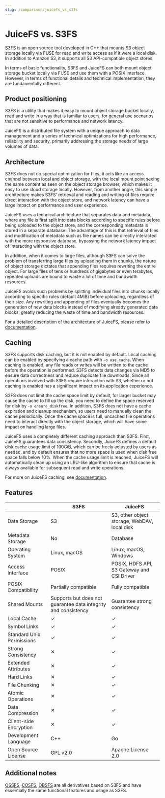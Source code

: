 ```yaml
---
slug: /comparison/juicefs_vs_s3fs
---
```


# JuiceFS vs. S3FS

[S3FS](https://github.com/s3fs-fuse/s3fs-fuse) is an open source tool developed in C++ that mounts S3 object storage locally via FUSE for read and write access as if it were a local disk. In addition to Amazon S3, it supports all S3 API-compatible object stores.

In terms of basic functionality, S3FS and JuiceFS can both mount object storage bucket locally via FUSE and use them with a POSIX interface. However, in terms of functional details and technical implementation, they are fundamentally different.

## Product positioning

S3FS is a utility that makes it easy to mount object storage bucket locally, read and write in a way that is familiar to users, for general use scenarios that are not sensitive to performance and network latency.

JuiceFS is a distributed file system with a unique approach to data management and a series of technical optimizations for high performance, reliability and security, primarily addressing the storage needs of large volumes of data.

## Architecture

S3FS does not do special optimization for files, it acts like an access channel between local and object storage, with the local mount point seeing the same content as seen on the object storage browser, which makes it easy to use cloud storage locally. However, from another angle, this simple architecture makes S3FS' retrieval and reading and writing of files require direct interaction with the object store, and network latency can have a large impact on performance and user experience.

JuiceFS uses a technical architecture that separates data and metadata, where any file is first split into data blocks according to specific rules before being uploaded to the object store, and the corresponding metadata is stored in a separate database. The advantage of this is that retrieval of files and modification of metadata such as file names can be directly interacted with the more responsive database, bypassing the network latency impact of interacting with the object store.

In addition, when it comes to large files, although S3FS can solve the problem of transferring large files by uploading them in chunks, the nature of object storage dictates that appending files requires rewriting the entire object. For large files of tens or hundreds of gigabytes or even terabytes, repeated uploads are bound to waste a lot of time and bandwidth resources.

JuiceFS avoids such problems by splitting individual files into chunks locally according to specific rules (default 4MiB) before uploading, regardless of their size. Any rewriting and appending of files eventually becomes the generation of new data blocks instead of modifying already generated data blocks, greatly reducing the waste of time and bandwidth resources.

For a detailed description of the architecture of JuiceFS, please refer to [documentation](../../introduction/architecture.md).

## Caching

S3FS supports disk caching, but it is not enabled by default. Local caching can be enabled by specifying a cache path with `-o use_cache`. When caching is enabled, any file reads or writes will be written to the cache before the operation is performed. S3FS detects data changes via MD5 to ensure data correctness and reduce duplicate file downloads. Since all operations involved with S3FS require interaction with S3, whether or not caching is enabled has a significant impact on its application experience.

S3FS does not limit the cache space limit by default, for larger bucket may cause the cache to fill up the disk, you need to define the space reserved for disk by `-o ensure_diskfree`. In addition, S3FS does not have a cache expiration and cleanup mechanism, so users need to manually clean the cache periodically. Once the cache space is full, uncached file operations need to interact directly with the object storage, which will have some impact on handling large files.

JuiceFS uses a completely different caching approach than S3FS. First, JuiceFS guarantees data consistency. Secondly, JuiceFS defines a default disk cache usage limit of 100GiB, which can be freely adjusted by users as needed, and by default ensures that no more space is used when disk free space falls below 10%. When the cache usage limit is reached, JuiceFS will automatically clean up using an LRU-like algorithm to ensure that cache is always available for subsequent read and write operations.

For more on JuiceFS caching, see [documentation](../../administration/cache_management.md).

## Features

|                           | S3FS                                                           | JuiceFS                                      |
|---------------------------|----------------------------------------------------------------|----------------------------------------------|
| Data Storage              | S3                                                             | S3, other object storage, WebDAV, local disk |
| Metadata Storage          | No                                                             | Database                                     |
| Operating System          | Linux, macOS                                                   | Linux, macOS, Windows                        |
| Access Interface          | POSIX                                                          | POSIX, HDFS API, S3 Gateway and CSI Driver   |
| POSIX Compatibility       | Partially compatible                                           | Fully compatible                             |
| Shared Mounts             | Supports but does not guarantee data integrity and consistency | Guarantee strong consistency                 |
| Local Cache               | ✓                                                              | ✓                                            |
| Symbol Links              | ✓                                                              | ✓                                            |
| Standard Unix Permissions | ✓                                                              | ✓                                            |
| Strong Consistency        | ✕                                                              | ✓                                            |
| Extended Attributes       | ✕                                                              | ✓                                            |
| Hard Links                | ✕                                                              | ✓                                            |
| File Chunking             | ✕                                                              | ✓                                            |
| Atomic Operations         | ✕                                                              | ✓                                            |
| Data Compression          | ✕                                                              | ✓                                            |
| Client-side Encryption    | ✕                                                              | ✓                                            |
| Development Language      | C++                                                            | Go                                           |
| Open Source License       | GPL v2.0                                                       | Apache License 2.0                           |

## Additional notes

[OSSFS](https://github.com/aliyun/ossfs), [COSFS](https://github.com/tencentyun/cosfs), [OBSFS](https://github.com/huaweicloud/huaweicloud-obs-obsfs) are all derivatives based on S3FS and have essentially the same functional features and usage as S3FS.
